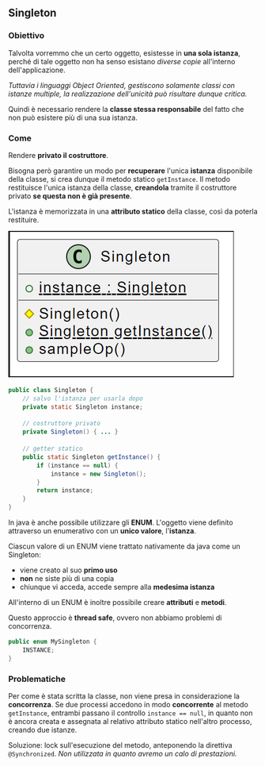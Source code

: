 ## Singleton

### Obiettivo

Talvolta vorremmo che un certo oggetto, esistesse in **una sola istanza**, perché di tale oggetto non ha senso esistano _diverse copie_ all'interno dell'applicazione.

_Tuttavia i linguaggi Object Oriented, gestiscono solamente classi con istanze multiple, la realizzazione dell'unicità può risultare dunque critica._

Quindi è necessario rendere la **classe stessa responsabile** del fatto che non può esistere più di una sua istanza.

### Come

Rendere **privato il costruttore**.

Bisogna però garantire un modo per **recuperare** l'unica **istanza** disponibile della classe, si crea dunque il metodo statico `getInstance`. Il metodo restituisce l'unica istanza della classe, **creandola** tramite il costruttore privato **se questa non è già presente**.

L'istanza è memorizzata in una **attributo statico** della classe, così da poterla restituire.

![Singleton](img/Singleton-1.png)

```java
public class Singleton {
	// salvo l'istanza per usarla dopo
	private static Singleton instance;

	// costruttore privato
	private Singleton() { ... }

	// getter statico
	public static Singleton getInstance() {
		if (instance == null) {
			instance = new Singleton();
		}
		return instance;
	}
}
```

In java è anche possibile utilizzare gli **ENUM**. L'oggetto viene definito attraverso un enumerativo con un **unico valore**, l'**istanza**.

Ciascun valore di un ENUM viene trattato nativamente da java come un Singleton:

- viene creato al suo **primo uso**
- **non** ne siste più di una copia
- chiunque vi acceda, accede sempre alla **medesima istanza**

All'interno di un ENUM è inoltre possibile creare **attributi** e **metodi**.

Questo approccio è **thread safe**, ovvero non abbiamo problemi di concorrenza.

```java
public enum MySingleton {
	INSTANCE;
}
```

### Problematiche

Per come è stata scritta la classe, non viene presa in considerazione la **concorrenza**. Se due processi accedono in modo **concorrente** al metodo `getInstance`, entrambi passano il controllo `instance == null`, in quanto non è ancora creata e assegnata al relativo attributo statico nell'altro processo, creando due istanze.

Soluzione: lock sull'esecuzione del metodo, anteponendo la direttiva `@Synchronized`. _Non utilizzata in quanto avremo un calo di prestazioni._
